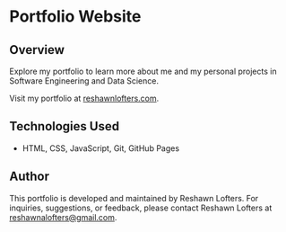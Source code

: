 # Portfolio Website

## Overview
Explore my portfolio to learn more about me and my personal projects in Software Engineering and Data Science.

Visit my portfolio at [reshawnlofters.com](https://reshawnlofters.com/).

## Technologies Used
- HTML, CSS, JavaScript, Git, GitHub Pages

## Author
This portfolio is developed and maintained by Reshawn Lofters. For inquiries, suggestions, or feedback, please contact Reshawn Lofters at reshawnalofters@gmail.com.
